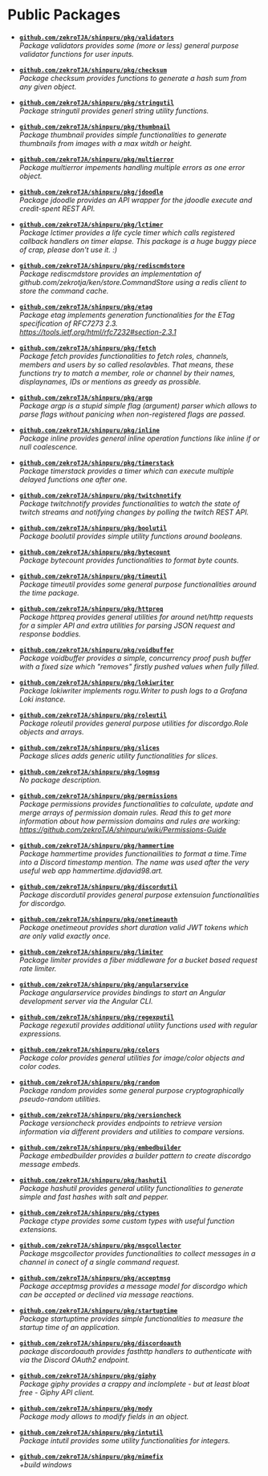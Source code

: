 <!-- insert:PUBLIC_PACKAGES -->
# Public Packages

- [**`github.com/zekroTJA/shinpuru/pkg/validators`**](/pkg/validators)  
  *Package validators provides some (more or less) general purpose validator functions for user inputs.*

- [**`github.com/zekroTJA/shinpuru/pkg/checksum`**](/pkg/checksum)  
  *Package checksum provides functions to generate a hash sum from any given object.*

- [**`github.com/zekroTJA/shinpuru/pkg/stringutil`**](/pkg/stringutil)  
  *Package stringutil provides generl string utility functions.*

- [**`github.com/zekroTJA/shinpuru/pkg/thumbnail`**](/pkg/thumbnail)  
  *Package thumbnail provides simple functionalities to generate thumbnails from images with a max witdh or height.*

- [**`github.com/zekroTJA/shinpuru/pkg/multierror`**](/pkg/multierror)  
  *Package multierror impements handling multiple errors as one error object.*

- [**`github.com/zekroTJA/shinpuru/pkg/jdoodle`**](/pkg/jdoodle)  
  *Package jdoodle provides an API wrapper for the jdoodle execute and credit-spent REST API.*

- [**`github.com/zekroTJA/shinpuru/pkg/lctimer`**](/pkg/lctimer)  
  *Package lctimer provides a life cycle timer which calls registered callback handlers on timer elapse. This package is a huge buggy piece of crap, please don't use it. :)*

- [**`github.com/zekroTJA/shinpuru/pkg/rediscmdstore`**](/pkg/rediscmdstore)  
  *Package rediscmdstore provides an implementation of github.com/zekrotja/ken/store.CommandStore using a redis client to store the command cache.*

- [**`github.com/zekroTJA/shinpuru/pkg/etag`**](/pkg/etag)  
  *Package etag implements generation functionalities for the ETag specification of RFC7273 2.3. https://tools.ietf.org/html/rfc7232#section-2.3.1*

- [**`github.com/zekroTJA/shinpuru/pkg/fetch`**](/pkg/fetch)  
  *Package fetch provides functionalities to fetch roles, channels, members and users by so called resolavbles. That means, these functions try to match a member, role or channel by their names, displaynames, IDs or mentions as greedy as prossible.*

- [**`github.com/zekroTJA/shinpuru/pkg/argp`**](/pkg/argp)  
  *Package argp is a stupid simple flag (argument) parser which allows to parse flags without panicing when non-registered flags are passed.*

- [**`github.com/zekroTJA/shinpuru/pkg/inline`**](/pkg/inline)  
  *Package inline provides general inline operation functions like inline if or null coalescence.*

- [**`github.com/zekroTJA/shinpuru/pkg/timerstack`**](/pkg/timerstack)  
  *Package timerstack provides a timer which can execute multiple delayed functions one after one.*

- [**`github.com/zekroTJA/shinpuru/pkg/twitchnotify`**](/pkg/twitchnotify)  
  *Package twitchnotify provides functionalities to watch the state of twitch streams and notifying changes by polling the twitch REST API.*

- [**`github.com/zekroTJA/shinpuru/pkg/boolutil`**](/pkg/boolutil)  
  *Package boolutil provides simple utility functions around booleans.*

- [**`github.com/zekroTJA/shinpuru/pkg/bytecount`**](/pkg/bytecount)  
  *Package bytecount provides functionalities to format byte counts.*

- [**`github.com/zekroTJA/shinpuru/pkg/timeutil`**](/pkg/timeutil)  
  *Package timeutil provides some general purpose functionalities around the time package.*

- [**`github.com/zekroTJA/shinpuru/pkg/httpreq`**](/pkg/httpreq)  
  *Package httpreq provides general utilities for around net/http requests for a simpler API and extra utilities for parsing JSON request and response boddies.*

- [**`github.com/zekroTJA/shinpuru/pkg/voidbuffer`**](/pkg/voidbuffer)  
  *Package voidbuffer provides a simple, concurrency proof push buffer with a fixed size which "removes" firstly pushed values when fully filled.*

- [**`github.com/zekroTJA/shinpuru/pkg/lokiwriter`**](/pkg/lokiwriter)  
  *Package lokiwriter implements rogu.Writer to push logs to a Grafana Loki instance.*

- [**`github.com/zekroTJA/shinpuru/pkg/roleutil`**](/pkg/roleutil)  
  *Package roleutil provides general purpose utilities for discordgo.Role objects and arrays.*

- [**`github.com/zekroTJA/shinpuru/pkg/slices`**](/pkg/slices)  
  *Package slices adds generic utility functionalities for slices.*

- [**`github.com/zekroTJA/shinpuru/pkg/logmsg`**](/pkg/logmsg)  
  *No package description.*

- [**`github.com/zekroTJA/shinpuru/pkg/permissions`**](/pkg/permissions)  
  *Package permissions provides functionalities to calculate, update and merge arrays of permission domain rules. Read this to get more information about how permission domains and rules are working: https://github.com/zekroTJA/shinpuru/wiki/Permissions-Guide*

- [**`github.com/zekroTJA/shinpuru/pkg/hammertime`**](/pkg/hammertime)  
  *Package hammertime provides functionailities to format a time.Time into a Discord timestamp mention. The name was used after the very useful web app hammertime.djdavid98.art.*

- [**`github.com/zekroTJA/shinpuru/pkg/discordutil`**](/pkg/discordutil)  
  *Package discordutil provides general purpose extensuion functionalities for discordgo.*

- [**`github.com/zekroTJA/shinpuru/pkg/onetimeauth`**](/pkg/onetimeauth)  
  *Package onetimeout provides short duration valid JWT tokens which are only valid exactly once.*

- [**`github.com/zekroTJA/shinpuru/pkg/limiter`**](/pkg/limiter)  
  *Package limiter provides a fiber middleware for a bucket based request rate limiter.*

- [**`github.com/zekroTJA/shinpuru/pkg/angularservice`**](/pkg/angularservice)  
  *Package angularservice provides bindings to start an Angular development server via the Angular CLI.*

- [**`github.com/zekroTJA/shinpuru/pkg/regexputil`**](/pkg/regexputil)  
  *Package regexutil provides additional utility functions used with regular expressions.*

- [**`github.com/zekroTJA/shinpuru/pkg/colors`**](/pkg/colors)  
  *Package color provides general utilities for image/color objects and color codes.*

- [**`github.com/zekroTJA/shinpuru/pkg/random`**](/pkg/random)  
  *Package random provides some general purpose cryptographically pseudo-random utilities.*

- [**`github.com/zekroTJA/shinpuru/pkg/versioncheck`**](/pkg/versioncheck)  
  *Package versioncheck provides endpoints to retrieve version information via different providers and utilities to compare versions.*

- [**`github.com/zekroTJA/shinpuru/pkg/embedbuilder`**](/pkg/embedbuilder)  
  *Package embedbuilder provides a builder pattern to create discordgo message embeds.*

- [**`github.com/zekroTJA/shinpuru/pkg/hashutil`**](/pkg/hashutil)  
  *Package hashutil provides general utility functionalities to generate simple and fast hashes with salt and pepper.*

- [**`github.com/zekroTJA/shinpuru/pkg/ctypes`**](/pkg/ctypes)  
  *Package ctype provides some custom types with useful function extensions.*

- [**`github.com/zekroTJA/shinpuru/pkg/msgcollector`**](/pkg/msgcollector)  
  *Package msgcollector provides functionalities to collect messages in a channel in conect of a single command request.*

- [**`github.com/zekroTJA/shinpuru/pkg/acceptmsg`**](/pkg/acceptmsg)  
  *Package acceptmsg provides a message model for discordgo which can be accepted or declined via message reactions.*

- [**`github.com/zekroTJA/shinpuru/pkg/startuptime`**](/pkg/startuptime)  
  *Package startuptime provides simple functionalities to measure the startup time of an application.*

- [**`github.com/zekroTJA/shinpuru/pkg/discordoauth`**](/pkg/discordoauth)  
  *package discordoauth provides fasthttp handlers to authenticate with via the Discord OAuth2 endpoint.*

- [**`github.com/zekroTJA/shinpuru/pkg/giphy`**](/pkg/giphy)  
  *Package giphy provides a crappy and inclomplete - but at least bloat free - Giphy API client.*

- [**`github.com/zekroTJA/shinpuru/pkg/mody`**](/pkg/mody)  
  *Package mody allows to modify fields in an object.*

- [**`github.com/zekroTJA/shinpuru/pkg/intutil`**](/pkg/intutil)  
  *Package intutil provides some utility functionalities for integers.*

- [**`github.com/zekroTJA/shinpuru/pkg/mimefix`**](/pkg/mimefix)  
  *+build windows*

